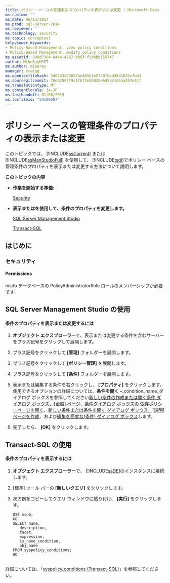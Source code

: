 ```yaml
---
title: ポリシー ベースの管理条件のプロパティの表示または変更 | Microsoft Docs
ms.custom: ''
ms.date: 06/13/2017
ms.prod: sql-server-2014
ms.reviewer: ''
ms.technology: security
ms.topic: conceptual
helpviewer_keywords:
- Policy-Based Management, view policy conditions
- Policy-Based Management, modify policy conditions
ms.assetid: 890d7384-8444-4767-bb6f-f5debb155747
author: MikeRayMSFT
ms.author: mikeray
manager: craigg
ms.openlocfilehash: 340423e23037ae401b1e5749fbed38b1822cfb41
ms.sourcegitcommit: 78e32562f9c1fbf2e50d3be645941d4aa457e31f
ms.translationtype: MT
ms.contentlocale: ja-JP
ms.lasthandoff: 01/08/2019
ms.locfileid: "54100587"
---
```

# <a name="view-or-modify-the-properties-of-a-policy-based-management-condition"></a>ポリシー ベースの管理条件のプロパティの表示または変更
  このトピックでは、 [!INCLUDE[ssCurrent](../../includes/sscurrent-md.md)] または [!INCLUDE[ssManStudioFull](../../includes/ssmanstudiofull-md.md)] を使用して、 [!INCLUDE[tsql](../../includes/tsql-md.md)]でポリシー ベースの管理条件のプロパティを表示または変更する方法について説明します。  
  
 **このトピックの内容**  
  
-   **作業を開始する準備:**  
  
     [Security](#Security)  
  
-   **表示またはを使用して、条件のプロパティを変更します。**  
  
     [SQL Server Management Studio](#SSMSProcedure)  
  
     [Transact-SQL](#TsqlProcedure)  
  
##  <a name="BeforeYouBegin"></a> はじめに  
  
###  <a name="Security"></a> セキュリティ  
  
####  <a name="Permissions"></a> Permissions  
 msdb データベースの PolicyAdministratorRole ロールのメンバーシップが必要です。  
  
##  <a name="SSMSProcedure"></a> SQL Server Management Studio の使用  
  
#### <a name="to-view-or-modify-a-conditions-properties"></a>条件のプロパティを表示または変更するには  
  
1.  **オブジェクト エクスプローラー**で、表示または変更する条件を含むサーバーをプラス記号をクリックして展開します。  
  
2.  プラス記号をクリックして **[管理]** フォルダーを展開します。  
  
3.  プラス記号をクリックして **[ポリシー管理]** を展開します。  
  
4.  プラス記号をクリックして **[条件]** フォルダーを展開します。  
  
5.  表示または編集する条件を右クリックし、 **[プロパティ]** をクリックします。 使用できるオプションの詳細については、**条件を開く -**_condition_name_ダイアログ ボックスを参照してください[新しい条件の作成または開く条件 ダイアログ ボックス、[全般] ページ](../../integration-services/general-page-of-integration-services-designers-options.md)、[条件ダイアログ ボックスの 依存ポリシーページを開く](open-condition-dialog-box-dependent-policies-page.md)、[新しい条件または条件を開く ダイアログ ボックス、[説明] ページを作成](create-new-condition-or-open-condition-dialog-box-description-page.md)、および[編集を高度な&#40;条件&#41; ダイアログ ボックス](advanced-edit-condition-dialog-box.md)します。  
  
6.  完了したら、 **[OK]** をクリックします。  
  
##  <a name="TsqlProcedure"></a> Transact-SQL の使用  
  
#### <a name="to-view-a-conditions-properties"></a>条件のプロパティを表示するには  
  
1.  **オブジェクト エクスプローラー**で、 [!INCLUDE[ssDE](../../includes/ssde-md.md)]のインスタンスに接続します。  
  
2.  [標準] ツール バーの **[新しいクエリ]** をクリックします。  
  
3.  次の例をコピーしてクエリ ウィンドウに貼り付け、 **[実行]** をクリックします。  
  
    ```  
    USE msdb;  
    GO  
    SELECT name,  
       description,  
       facet,  
       expression,  
       is_name_condition,  
       obj_name  
    FROM syspolicy_conditions;  
    GO  
  
    ```  
  
 詳細については、「[syspolicy_conditions &#40;Transact-SQL&#41;](/sql/relational-databases/system-catalog-views/syspolicy-conditions-transact-sql)」を参照してください。  
  
  
